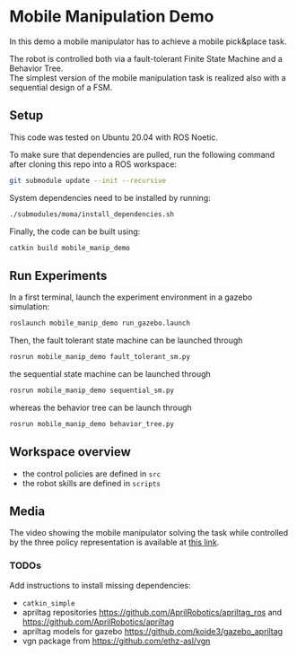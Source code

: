 # Mobile Manipulation Demo

In this demo a mobile manipulator has to achieve a mobile pick&place task.

The robot is controlled both via a fault-tolerant Finite State Machine and a Behavior Tree.  
The simplest version of the mobile manipulation task is realized also with a sequential design of a FSM.

## Setup

This code was tested on Ubuntu 20.04 with ROS Noetic.

To make sure that dependencies are pulled, run the following command after cloning this repo into a ROS workspace:

```bash
git submodule update --init --recursive
```

System dependencies need to be installed by running:

```bash
./submodules/moma/install_dependencies.sh
```

Finally, the code can be built using:

```bash
catkin build mobile_manip_demo
```

## Run Experiments

In a first terminal, launch the experiment environment in a gazebo simulation:

```bash
roslaunch mobile_manip_demo run_gazebo.launch
```

Then, the fault tolerant state machine can be launched through

```bash
rosrun mobile_manip_demo fault_tolerant_sm.py
```

the sequential state machine can be launched through

```bash
rosrun mobile_manip_demo sequential_sm.py
```

whereas the behavior tree can be launch through

```bash
rosrun mobile_manip_demo behavior_tree.py
```

## Workspace overview

* the control policies are defined in `src`
* the robot skills are defined in `scripts`

## Media

The video showing the mobile manipulator solving the task while controlled by the three policy representation is available at [this link](https://drive.google.com/file/d/1t6Q_a2XKccUspUXsMQzmufopultJKSnc/view?usp=sharing).

### TODOs

Add instructions to install missing dependencies:

* `catkin_simple`
* apriltag repositories https://github.com/AprilRobotics/apriltag_ros and https://github.com/AprilRobotics/apriltag
* apriltag models for gazebo https://github.com/koide3/gazebo_apriltag
* vgn package from https://github.com/ethz-asl/vgn
